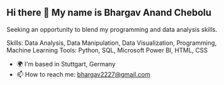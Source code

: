 ## Hi there 👋 My name is Bhargav Anand Chebolu

Seeking an opportunity to blend my programming and data analysis skills.

Skills: Data Analysis, Data Manipulation, Data Visualization, Programming, Machine Learning
Tools: Python, SQL, Microsoft Power BI, HTML, CSS

- 🌍  I'm based in Stuttgart, Germany
- 📫  How to reach me: bhargav2227@gmail.com



<!--
**bhargavchebolu/bhargavchebolu** is a ✨ _special_ ✨ repository because its `README.md` (this file) appears on your GitHub profile.

Here are some ideas to get you started:

- 🔭 I’m currently working on ...
- 🌱 I’m currently learning ...
- 👯 I’m looking to collaborate on ...
- 🤔 I’m looking for help with ...
- 💬 Ask me about ...
- 📫 How to reach me: ...
- 😄 Pronouns: ...
- ⚡ Fun fact: ...
-->
